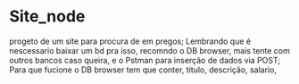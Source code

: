 # Site_node
 progeto de um site para procura de em pregos;
 Lembrando que é nescessario baixar um bd pra isso, recomndo o DB browser, mais tente com outros bancos caso queira, e o Pstman para inserção de dados via POST;
 Para que fucione o DB browser tem que conter, titulo, descrição, salario, 
